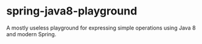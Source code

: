 # spring-java8-playground
A mostly useless playground for expressing simple operations using Java 8 and modern Spring.


